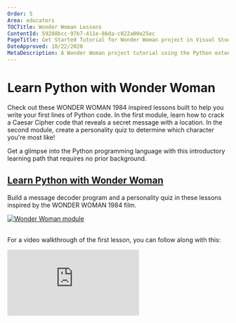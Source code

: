 ```yaml
---
Order: 5
Area: educators
TOCTitle: Wonder Woman Lessons
ContentId: 59288bcc-97b7-411e-86da-c022a00e25ec
PageTitle: Get Started Tutorial for Wonder Woman project in Visual Studio Code
DateApproved: 10/22/2020
MetaDescription: A Wonder Woman project tutorial using the Python extension in Visual Studio Code.
---
```

# Learn Python with Wonder Woman

Check out these WONDER WOMAN 1984 inspired lessons built to help you write your first lines of Python code. In the first module, learn how to crack a Caesar Cipher code that reveals a secret message with a location. In the second module, create a personality quiz to determine which character you're most like!

Get a glimpse into the Python programming language with this introductory learning path that requires no prior background.

<div class="module">
    <div class="info">
        <a href="https://docs.microsoft.com/en-us/learn/paths/python-partnership/?WT.mc_id=python-0000-sguthals"><h2 class="title faux-h3">Learn Python with Wonder Woman</h2></a>
    </div>
    <p class="description">Build a message decoder program and a personality quiz in these lessons inspired by the WONDER WOMAN 1984 film.</p>
    <a href="https://docs.microsoft.com/en-us/learn/paths/python-partnership/?WT.mc_id=python-0000-sguthals"><img src="/assets/learn/educators/wonder-woman-python/ww-lesson.png" alt="Wonder Woman module" aria-hidden="true" class="thumb"/></a>
    </a>
</div><br/>


For a video walkthrough of the first lesson, you can follow along with this:

<iframe src="https://www.youtube-nocookie.com/embed/O9WXvc1N8Wc" frameborder="0" frameborder="0" allow="accelerometer; autoplay; encrypted-media; gyroscope; picture-in-picture" allowfullscreen></iframe>
